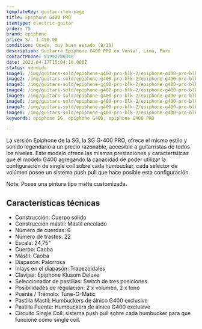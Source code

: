 ```yaml
---
templateKey: guitar-item-page
title: Epiphone G400 PRO
itemtype: electric-guitar
order: 75
brand: epiphone
price: S/. 1,490.00
condition: Usada, muy buen estado (9/10)
description: Guitarra Epiphone G400 PRO en Venta!, Lima, Peru
contactPhone: 51992780348
date: 2023-04-17T15:04:10.000Z
status: vendido
image1: /img/guitars-sold/epiphone-g400-pro-blk-2/epiphone-g400-pro-blk-2-01-sold.jpg
image2: /img/guitars-sold/epiphone-g400-pro-blk-2/epiphone-g400-pro-blk-2-02-sold.jpg
image3: /img/guitars-sold/epiphone-g400-pro-blk-2/epiphone-g400-pro-blk-2-03-sold.jpg
image4: /img/guitars-sold/epiphone-g400-pro-blk-2/epiphone-g400-pro-blk-2-04-sold.jpg
image5: /img/guitars-sold/epiphone-g400-pro-blk-2/epiphone-g400-pro-blk-2-05-sold.jpg
image6: /img/guitars-sold/epiphone-g400-pro-blk-2/epiphone-g400-pro-blk-2-06-sold.jpg
image7: /img/guitars-sold/epiphone-g400-pro-blk-2/epiphone-g400-pro-blk-2-07-sold.jpg
image8: /img/guitars-sold/epiphone-g400-pro-blk-2/epiphone-g400-pro-blk-2-08-sold.jpg
keywords: epiphone SG, epiphone G400, epiphone G400 PRO

---
```

La versión Epiphone de la SG, la SG G-400 PRO, ofrece el mismo estilo y sonido legendario a un precio razonable, accesible a guitarristas de todos los niveles.
Este modelo ofrece las mismas prestaciones y características que el modelo G400 agregando la capacidad de poder utilizar la configuración de single coil sobre cada humbucker, cada selector de volúmen posee un sistema push pull que hace posible esta configuración.

Nota: Posee una pintura tipo matte customizada.

## Características técnicas

* Construcción: Cuerpo sólido
* Construcción mástil: Mástil encolado
* Número de cuerdas: 6
* Número de trastes: 22
* Escala: 24,75"
* Cuerpo: Caoba
* Mástil: Caoba
* Diapasón: Palorrosa
* Inlays en el diapasón: Trapezoidales
* Clavijas: Epiphone Klusom Deluxe
* Seleccionador de pastillas: Switch de tres posiciones
* Posibilidades de regulación: 2 x volumen, 2 x tono
* Puente / Trémolo: Tune-O-Matic
* Pastilla Mastil: Humbuckers de álnico G400 exclusive
* Pastilla Puente: Humbuckers de álnico G400 exclusive
* Circuito Single Coil: sistema push pull sobre cada humbucker para que funcione como single coil.